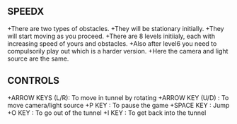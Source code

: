 SPEEDX
------
+There are two types of obstacles.
+They will be stationary initially.
+They will start moving as you proceed.
+There are 8 levels initiialy, each with increasing speed of yours and obstacles.
+Also after level6 you need to compulsorily play out which is a harder version.
+Here the camera and light source are the same.

CONTROLS
--------
+ARROW KEYS (L/R): To move in tunnel by rotating
+ARROW KEY  (U/D)  : To move camera/light source
+P KEY           : To pause the game
+SPACE KEY       : Jump
+O KEY           : To go out of the tunnel
+I KEY           : To get back into the tunnel
